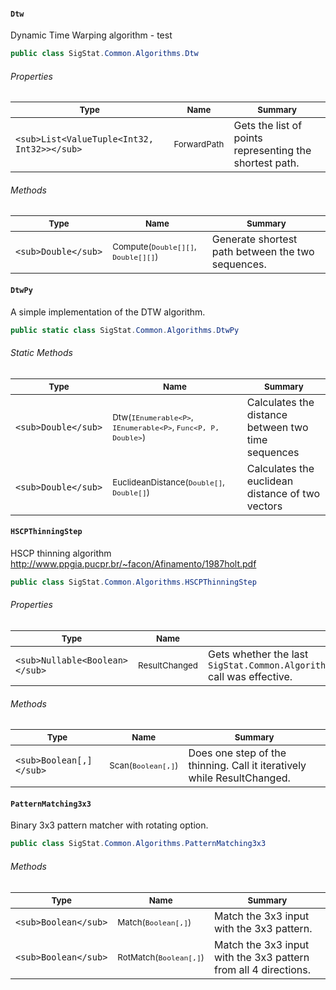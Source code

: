 #### `Dtw`

Dynamic Time Warping algorithm - test
```csharp
public class SigStat.Common.Algorithms.Dtw

```

###### Properties

| <sub>Type</sub> | <sub>Name</sub> | <sub>Summary</sub> | 
| ---- | ---- | ---- | 
| `<sub>List<ValueTuple<Int32, Int32>></sub>` | <sub>ForwardPath</sub> | Gets the list of points representing the shortest path. | 


###### Methods

| <sub>Type</sub> | <sub>Name</sub> | <sub>Summary</sub> | 
| ---- | ---- | ---- | 
| `<sub>Double</sub>` | <sub>Compute(`Double[][]`, `Double[][]`)</sub> | Generate shortest path between the two sequences. | 


#### `DtwPy`

A simple implementation of the DTW algorithm.
```csharp
public static class SigStat.Common.Algorithms.DtwPy

```

###### Static Methods

| <sub>Type</sub> | <sub>Name</sub> | <sub>Summary</sub> | 
| ---- | ---- | ---- | 
| `<sub>Double</sub>` | <sub>Dtw(`IEnumerable<P>`, `IEnumerable<P>`, `Func<P, P, Double>`)</sub> | Calculates the distance between two time sequences | 
| `<sub>Double</sub>` | <sub>EuclideanDistance(`Double[]`, `Double[]`)</sub> | Calculates the euclidean distance of two vectors | 


#### `HSCPThinningStep`

HSCP thinning algorithm  http://www.ppgia.pucpr.br/~facon/Afinamento/1987holt.pdf
```csharp
public class SigStat.Common.Algorithms.HSCPThinningStep

```

###### Properties

| <sub>Type</sub> | <sub>Name</sub> | <sub>Summary</sub> | 
| ---- | ---- | ---- | 
| `<sub>Nullable<Boolean></sub>` | <sub>ResultChanged</sub> | Gets whether the last `SigStat.Common.Algorithms.HSCPThinningStep.Scan(System.Boolean[0:,0:])` call was effective. | 


###### Methods

| <sub>Type</sub> | <sub>Name</sub> | <sub>Summary</sub> | 
| ---- | ---- | ---- | 
| `<sub>Boolean[,]</sub>` | <sub>Scan(`Boolean[,]`)</sub> | Does one step of the thinning. Call it iteratively while ResultChanged. | 


#### `PatternMatching3x3`

Binary 3x3 pattern matcher with rotating option.
```csharp
public class SigStat.Common.Algorithms.PatternMatching3x3

```

###### Methods

| <sub>Type</sub> | <sub>Name</sub> | <sub>Summary</sub> | 
| ---- | ---- | ---- | 
| `<sub>Boolean</sub>` | <sub>Match(`Boolean[,]`)</sub> | Match the 3x3 input with the 3x3 pattern. | 
| `<sub>Boolean</sub>` | <sub>RotMatch(`Boolean[,]`)</sub> | Match the 3x3 input with the 3x3 pattern from all 4 directions. | 



